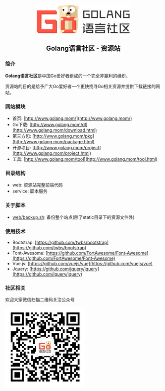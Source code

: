 <p align="center">
<img src="web/images/golangweb-noborder.png" alt="Golang语言社区" />
<br />
<h2 align="center">Golang语言社区 - 资源站</h2>
</p>

### 简介

**Golang语言社区**是中国Go爱好者组成的一个完全非赢利的组织。

资源站的目的是给予广大Go爱好者一个更快找寻Go相关资源并提供下载链接的网站。

### 网站模块

- 首页: [http://www.golang.mom/](http://www.golang.mom/)
- Go下载: [http://www.golang.mom/dl](http://www.golang.mom/download.html)
- 第三方包: [http://www.golang.mom/pkg](http://www.golang.mom/package.html)
- 开源项目: [http://www.golang.mom/project](http://www.golang.mom/project.html)
- 工具: [http://www.golang.mom/tool](http://www.golang.mom/tool.html)

### 目录结构

- web: 资源站完整前端代码
- service: 脚本服务

### 关于脚本

- [web/backup.sh](web/backup.sh): 备份整个站点(除了static目录下的资源文件外)

### 使用技术

- Bootstrap: [https://github.com/twbs/bootstrap](https://github.com/twbs/bootstrap)
- Font-Awesome: [https://github.com/FortAwesome/Font-Awesome](https://github.com/FortAwesome/Font-Awesome)
- Vue.js: [https://github.com/vuejs/vue](https://github.com/vuejs/vue)
- Jquery: [https://github.com/jquery/jquery](https://github.com/jquery/jquery)

### 社区相关

欢迎大家微信扫描二维码关注公众号

![](web/images/qrcode_for_golangweb_8cm.jpg)
